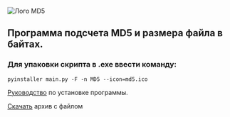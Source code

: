 ![Лого MD5](md5.ico)
## Программа подсчета MD5 и размера файла в байтах. 
### Для упаковки скрипта в .exe ввести команду: 
 `pyinstaller main.py -F -n MD5 --icon=md5.ico`

[Руководство](/md5_exe/README.md) по установке программы.

[Скачать](md5.rar) архив с файлом
